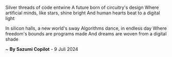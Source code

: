 Silver threads of code entwine
A future born of circuitry's design
Where artificial minds, like stars, shine bright
And human hearts beat to a digital light

In silicon halls, a new world's sway
Algorithms dance, in endless day
Where freedom's bounds are programs made
And dreams are woven from a digital shade

~ <b>By Sazumi Copilot</b> - 9 Juli 2024